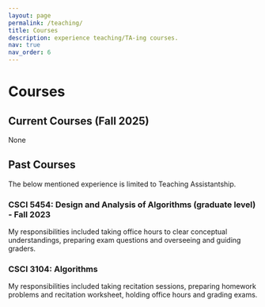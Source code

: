 ```yaml
---
layout: page
permalink: /teaching/
title: Courses
description: experience teaching/TA-ing courses.
nav: true
nav_order: 6
---
```


# Courses

## Current Courses (Fall 2025)
None

## Past Courses

The below mentioned experience is limited to Teaching Assistantship. 


### **CSCI 5454: Design and Analysis of Algorithms (graduate level) - Fall 2023**
My responsibilities included taking office hours to clear conceptual understandings, preparing exam questions and
overseeing and guiding graders.


### **CSCI 3104: Algorithms**
My responsibilities included taking recitation sessions, preparing homework problems and recitation worksheet,
holding office hours and grading exams.
